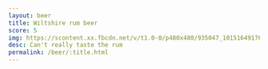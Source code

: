 ```yaml
---
layout: beer
title: Wiltshire rum beer
score: 5
img: https://scontent.xx.fbcdn.net/v/t1.0-0/p480x480/935047_10151649176048745_1239205144_n.jpg?oh=991cff9977967d2191da01fe281da050&oe=58DADA94
desc: Can't really taste the rum
permalink: /beer/:title.html
---
```

